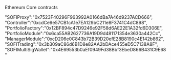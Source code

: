 Ethereum Core contracts

"SOFIProxy":"0x7523F40296F963992A0166dBa7A46d9237ACD666",  
"Controller":"0xcdCe9e57CB1cA1e7EA129bC211e8F3741C4dC898",
"PortfolioFactory":"0x12BF894c47D9246e92F58d6AE22E1A32fd6D306E",
"PortfolioModule":"0x6ca55AB2627736A19D9d481171354e3630a442Cc",
"ManagerModule":"0xcD206e0C843b72B39D20efE28B8190c4E142b862",
"SOFITrading":"0x3b309aC86d6B1D8e82AA2bDAce455eD5C7138A8F",
"SOFIMultiSigWallet":"0x4E69553b0aEf0949Fd38Bbf3EbeD866B431C9E68"

